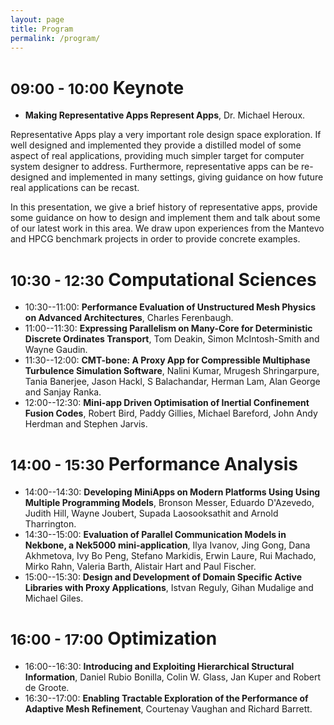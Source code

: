 ```yaml
---
layout: page
title: Program
permalink: /program/
---
```


# <small>09:00 - 10:00</small> Keynote

- **Making Representative Apps Represent Apps**, Dr. Michael Heroux.

Representative Apps play a very important role design space exploration.  If
well designed and implemented they provide a distilled model of some aspect of
real applications, providing much simpler target for computer system designer to
address.  Furthermore, representative apps can be re-designed and implemented in
many settings, giving guidance on how future real applications can be recast.

In this presentation, we give a brief history of representative apps, provide
some guidance on how to design and implement them and talk about some of our
latest work in this area.  We draw upon experiences from the Mantevo and HPCG
benchmark projects in order to provide concrete examples.

# <small>10:30 - 12:30</small> Computational Sciences

- 10:30--11:00: **Performance Evaluation of Unstructured Mesh Physics on Advanced Architectures**,  Charles Ferenbaugh.
- 11:00--11:30: **Expressing Parallelism on Many-Core for Deterministic Discrete Ordinates Transport**,  Tom Deakin, Simon McIntosh-Smith and Wayne Gaudin.
- 11:30--12:00: **CMT-bone: A Proxy App for Compressible Multiphase Turbulence Simulation Software**,  Nalini Kumar, Mrugesh Shringarpure, Tania Banerjee, Jason Hackl, S Balachandar, Herman Lam, Alan George and Sanjay Ranka.
- 12:00--12:30: **Mini-app Driven Optimisation of Inertial Confinement Fusion Codes**,  Robert Bird, Paddy Gillies, Michael Bareford, John Andy Herdman and Stephen Jarvis.

# <small>14:00 - 15:30</small> Performance Analysis

- 14:00--14:30: **Developing MiniApps on Modern Platforms Using Using Multiple Programming Models**,   Bronson Messer, Eduardo D'Azevedo, Judith Hill, Wayne Joubert, Supada Laosooksathit and Arnold Tharrington.
- 14:30--15:00: **Evaluation of Parallel Communication Models in Nekbone, a Nek5000 mini-application**,  Ilya Ivanov, Jing Gong, Dana Akhmetova, Ivy Bo Peng, Stefano Markidis, Erwin Laure, Rui Machado, Mirko Rahn, Valeria Barth, Alistair Hart and Paul Fischer.
- 15:00--15:30: **Design and Development of Domain Specific Active Libraries with Proxy Applications**,  Istvan Reguly, Gihan Mudalige and Michael Giles.

# <small>16:00 - 17:00</small> Optimization

- 16:00--16:30: **Introducing and Exploiting Hierarchical Structural Information**,  Daniel Rubio Bonilla, Colin W. Glass, Jan Kuper and Robert de Groote. 
- 16:30--17:00: **Enabling Tractable Exploration of the Performance of Adaptive Mesh Refinement**,  Courtenay Vaughan and Richard Barrett.
